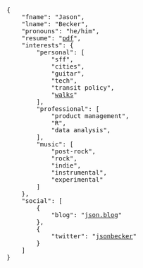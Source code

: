 <pre>{
    "fname": "Jason",
    "lname": "Becker",
    "pronouns": "he/him",
    "resume": "<a href="http://www.jsonbecker.com/jbecker_resume.pdf">pdf</a>",
    "interests": {
        "personal": [
            "sff",
            "cities",
            "guitar",
            "tech",
            "transit policy",
            "<a href="https://craigmod.com/essays/a_need_to_walk/">walks</a>"
        ],
        "professional": [
            "product management",
            "R",
            "data analysis",
        ],
        "music": [
            "post-rock",
            "rock",
            "indie",
            "instrumental",
            "experimental"
        ]
    },    
    "social": [
        {
            "blog": "<a href="http://json.blog" rel="me">json.blog</a>"
        },
        {
            "twitter": "<a href="http://www.twitter.com/jsonbecker">jsonbecker</a>"
        }
    ]
}
</pre>
